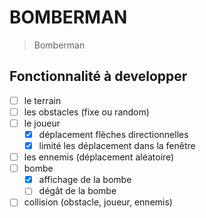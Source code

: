 # BOMBERMAN

> Bomberman

## Fonctionnalité à developper

- [ ] le terrain
- [ ] les obstacles (fixe ou random)
- [ ] le joueur
  - [x] déplacement flèches directionnelles
  - [x] limité les déplacement dans la fenêtre
- [ ] les ennemis (déplacement aléatoire)
- [ ] bombe
  - [x] affichage de la bombe
  - [ ] dégât de la bombe
- [ ] collision (obstacle, joueur, ennemis)
